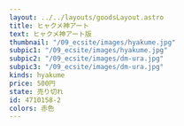 ```yaml
---
layout: ../../layouts/goodsLayout.astro
title: ヒャクメ神アート
text: ヒャクメ神アート版
thumbnail: "/09_ecsite/images/hyakume.jpg"
subpic1: "/09_ecsite/images/hyakume.jpg"
subpic2: "/09_ecsite/images/dm-ura.jpg"
subpic3: "/09_ecsite/images/dm-ura.jpg"
kinds: hyakume
price: 500円
state: 売り切れ
id: 4710158-2
colors: 赤色
---
```

